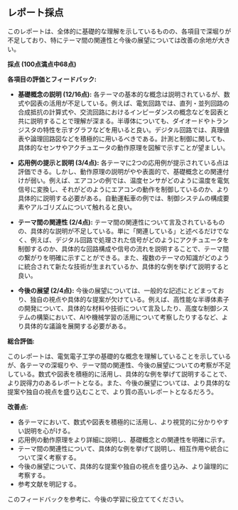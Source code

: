 ## レポート採点

このレポートは、全体的に基礎的な理解を示しているものの、各項目で深堀りが不足しており、特にテーマ間の関連性と今後の展望については改善の余地が大きい。

**採点 (100点満点中68点)**

**各項目の評価とフィードバック:**

* **基礎概念の説明 (12/16点):** 各テーマの基本的な概念は説明されているが、数式や図表の活用が不足している。例えば、電気回路では、直列・並列回路の合成抵抗の計算式や、交流回路におけるインピーダンスの概念などを図表と共に説明することで理解が深まる。半導体についても、ダイオードやトランジスタの特性を示すグラフなどを用いると良い。デジタル回路では、真理値表や論理回路図などを積極的に用いるべきである。計測と制御に関しても、具体的なセンサやアクチュエータの動作原理を図解で示すことが望ましい。

* **応用例の提示と説明 (3/4点):** 各テーマに2つの応用例が提示されている点は評価できる。しかし、動作原理の説明がやや表面的で、基礎概念との関連付けが弱い。例えば、エアコンの例では、温度センサがどのように温度を電気信号に変換し、それがどのようにエアコンの動作を制御しているのか、より具体的に説明する必要がある。自動運転車の例では、制御システムの構成要素やアルゴリズムについて触れると良い。

* **テーマ間の関連性 (2/4点):** テーマ間の関連性について言及されているものの、具体的な説明が不足している。単に「関連している」と述べるだけでなく、例えば、デジタル回路で処理された信号がどのようにアクチュエータを制御するのか、具体的な回路構成や信号の流れを説明することで、テーマ間の繋がりを明確に示すことができる。また、複数のテーマの知識がどのように統合されて新たな技術が生まれているか、具体的な例を挙げて説明すると良い。

* **今後の展望 (2/4点):** 今後の展望については、一般的な記述にとどまっており、独自の視点や具体的な提案が欠けている。例えば、高性能な半導体素子の開発について、具体的な材料や技術について言及したり、高度な制御システムの構築において、AIや機械学習の活用について考察したりするなど、より具体的な議論を展開する必要がある。


**総合評価:**

このレポートは、電気電子工学の基礎的な概念を理解していることを示しているが、各テーマの深堀りや、テーマ間の関連性、今後の展望についての考察が不足している。数式や図表を積極的に活用し、具体的な例を挙げて説明することで、より説得力のあるレポートとなる。また、今後の展望については、より具体的な提案や独自の視点を盛り込むことで、より質の高いレポートとなるだろう。


**改善点:**

* 各テーマにおいて、数式や図表を積極的に活用し、より視覚的に分かりやすい説明を心がける。
* 応用例の動作原理をより詳細に説明し、基礎概念との関連性を明確に示す。
* テーマ間の関連性について、具体的な例を挙げて説明し、相互作用や統合について深く考察する。
* 今後の展望について、具体的な提案や独自の視点を盛り込み、より論理的に考察する。
* 参考文献を明記する。


このフィードバックを参考に、今後の学習に役立ててください。
